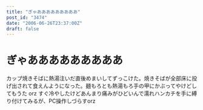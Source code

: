 ```yaml
---
title: "ぎゃあああああああああ"
post_id: "3474"
date: "2006-06-26T23:37:00Z"
draft: false
---
```


# ぎゃあああああああああ

カップ焼きそばに熱湯注いだ直後めまいしてずっこけた。焼きそばが全部床に投げ出されて食えんようになった。麺もろとも熱湯もろ手の甲にかぶってやけどしてもうた orz すぐ冷やしたけどあんまり痛みがひどいんで濡れハンカチを手に縛り付けてみるが、PC操作しづらすorz
